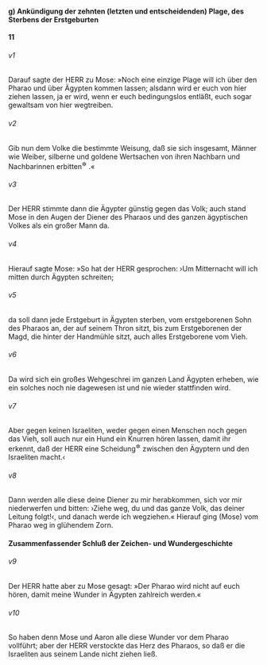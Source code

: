#### g) Ankündigung der zehnten (letzten und entscheidenden) Plage, des Sterbens der Erstgeburten

__11__

###### v1
Darauf sagte der HERR zu Mose: »Noch eine einzige Plage will ich über den Pharao und über Ägypten kommen lassen; alsdann wird er euch von hier ziehen lassen, ja er wird, wenn er euch bedingungslos entläßt, euch sogar gewaltsam von hier wegtreiben.

###### v2
Gib nun dem Volke die bestimmte Weisung, daß sie sich insgesamt, Männer wie Weiber, silberne und goldene Wertsachen von ihren Nachbarn und Nachbarinnen erbitten<sup title="oder: leihen">&#x2732;</sup>
.«

###### v3
Der HERR stimmte dann die Ägypter günstig gegen das Volk; auch stand Mose in den Augen der Diener des Pharaos und des ganzen ägyptischen Volkes als ein großer Mann da.

###### v4
Hierauf sagte Mose: »So hat der HERR gesprochen: ›Um Mitternacht will ich mitten durch Ägypten schreiten;

###### v5
da soll dann jede Erstgeburt in Ägypten sterben, vom erstgeborenen Sohn des Pharaos an, der auf seinem Thron sitzt, bis zum Erstgeborenen der Magd, die hinter der Handmühle sitzt, auch alles Erstgeborene vom Vieh.

###### v6
Da wird sich ein großes Wehgeschrei im ganzen Land Ägypten erheben, wie ein solches noch nie dagewesen ist und nie wieder stattfinden wird.

###### v7
Aber gegen keinen Israeliten, weder gegen einen Menschen noch gegen das Vieh, soll auch nur ein Hund ein Knurren hören lassen, damit ihr erkennt, daß der HERR eine Scheidung<sup title="oder: einen Unterschied">&#x2732;</sup>
 zwischen den Ägyptern und den Israeliten macht.‹

###### v8
Dann werden alle diese deine Diener zu mir herabkommen, sich vor mir niederwerfen und bitten: ›Ziehe weg, du und das ganze Volk, das deiner Leitung folgt!‹, und danach werde ich wegziehen.« Hierauf ging (Mose) vom Pharao weg in glühendem Zorn.

#### Zusammenfassender Schluß der Zeichen- und Wundergeschichte


###### v9
Der HERR hatte aber zu Mose gesagt: »Der Pharao wird nicht auf euch hören, damit meine Wunder in Ägypten zahlreich werden.«

###### v10
So haben denn Mose und Aaron alle diese Wunder vor dem Pharao vollführt; aber der HERR verstockte das Herz des Pharaos, so daß er die Israeliten aus seinem Lande nicht ziehen ließ.
